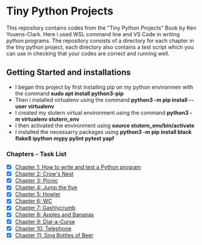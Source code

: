 # Tiny Python Projects

This repository contains codes from the "Tiny Python Projects" Book by Ken Youens-Clark. Here i used WSL command line and VS Code in writing python programs. The repository consists of a directory for each chapter in the tiny python project, each directory also contains a test script which you can use in checking that your codes are correct and running well.

## Getting Started and installations
* I began this project by first installing pip on my python environmen with the command **sudo apt install python3-pip**
* Then i installed virtualenv using the command **python3 -m pip install --user virtualenv**
* I created my stutern virtual environment using the command **python3 -m virtualenv stutern_env**
* I then activated the environment using **source stutern_env/bin/activate**
* I installed the necessarry packages using **python3 -m pip install black flake8 ipython mypy pylint pytest yapf**

### Chapters - Task List
- [x] [Chapter 1: How to write and test a Python program](https://github.com/Josiah-Jovido/Tiny-Python-Project/blob/main/01_hello/hello.py)
- [x] [Chapter 2: Crow's Nest](https://github.com/Josiah-Jovido/Tiny-Python-Project/blob/main/02_crowsnest/crowsnest.py)
- [x] [Chapter 3: Picnic](https://github.com/Josiah-Jovido/Tiny-Python-Project/tree/main/03_picnic)
- [x] [Chapter 4: Jump the five](https://github.com/Josiah-Jovido/Tiny-Python-Project/blob/main/04_jump_the_five/jump.py)
- [x] [Chapter 5: Howler](https://github.com/Josiah-Jovido/Tiny-Python-Project/blob/main/05_howler/howler.py)
- [x] [Chapter 6: WC](https://github.com/Josiah-Jovido/Tiny-Python-Project/blob/main/06_wc/wc.py)
- [x] [Chapter 7: Gashlycrumb](https://github.com/Josiah-Jovido/Tiny-Python-Project/blob/main/07_gashlycrumb/gashlycrumb.py)
- [x] [Chapter 8: Apples and Bananas](https://github.com/Josiah-Jovido/Tiny-Python-Project/blob/main/08_apples_and_bananas/apples.py)
- [x] [Chapter 9: Dial-a-Curse](https://github.com/Josiah-Jovido/Tiny-Python-Project/blob/main/09_abuse/abuse.py)
- [x] [Chapter 10: Telephone](https://github.com/Josiah-Jovido/Tiny-Python-Project/blob/main/10_telephone/telephone.py)
- [x] [Chapter 11: Sing Bottles of Beer](https://github.com/Josiah-Jovido/Tiny-Python-Project/blob/main/11_bottles_of_beer/bottles.py)

